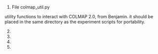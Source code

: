 1. File colmap_util.py

  utility functions to interact with COLMAP 2.0, from Benjamin. it should be placed in the same directory as the experiment scripts for portability.

2. 


3.


4.


5.
